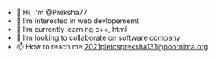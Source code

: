 - 👋 Hi, I’m @Preksha77
- 👀 I’m interested in web devlopememt
- 🌱 I’m currently learning c++, html
- 💞️ I’m looking to collaborate on software company
- 📫 How to reach me 2021pietcspreksha131@poornima.org

<!---
Preksha77/Preksha77 is a ✨ special ✨ repository because its `README.md` (this file) appears on your GitHub profile.
You can click the Preview link to take a look at your changes.
--->
